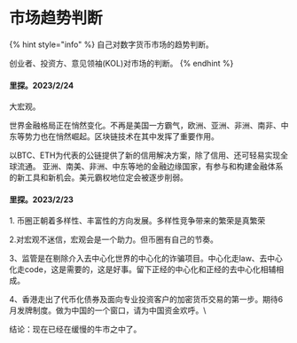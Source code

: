 # 市场趋势判断

{% hint style="info" %}
自己对数字货币市场的趋势判断。

创业者、投资方、意见领袖(KOL)对市场的判断。
{% endhint %}

#### 里探。2023/2/24

大宏观。

世界金融格局正在悄然变化。不再是美国一方霸气，欧洲、亚洲、非洲、南非、中东等势力也在悄然崛起。区块链技术在其中发挥了重要作用。

以BTC、ETH为代表的公链提供了新的信用解决方案，除了信用、还可轻易实现全球流通。 亚洲、南美、非洲、中东等地的金融边缘国家，有参与和构建金融体系的新工具和新机会。美元霸权地位定会被逐步削弱。

#### 里探。2023/2/23

1\. 币圈正朝着多样性、丰富性的方向发展。多样性竞争带来的繁荣是真繁荣

2.对宏观不迷信，宏观会是一个助力。但币圈有自己的节奏。

3、监管是在剔除介入去中心化世界的中心化的诈骗项目。中心化走law、去中心化走code，这是需要的，这是好事。留下正经的中心化和正经的去中心化相辅相成。

4、香港走出了代币化债券及面向专业投资客户的加密货币交易的第一步。期待6月发牌制度。做为中国的一个窗口，请为中国资金欢呼。\


结论：现在已经在缓慢的牛市之中了。

